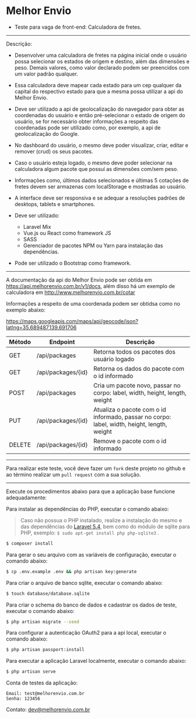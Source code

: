 # Melhor Envio

* Teste para vaga de front-end: Calculadora de fretes.

---

Descrição:

 - Desenvolver uma calculadora de fretes na página inicial onde o usuário possa selecionar os estados de origem e destino, além das dimensões e peso. Demais valores, como valor declarado podem ser preencidos com um valor padrão qualquer.
 - Essa calculadora deve mapear cada estado para um cep qualquer da capital do respectivo estado para que a mesma possa utilizar a api do Melhor Envio.
 - Deve ser utilizado a api de geolocalização do navegador para obter as coordenadas do usuário e então pré-selecionar o estado de origem do usuário, se for necessário obter informações a respeito das coordenadas pode ser utilizado como, por exemplo, a api de geolocalização do Google.
 - No dashboard do usuário, o mesmo deve poder visualizar, criar, editar e remover (crud) os seus pacotes.
 - Caso o usuário esteja logado, o mesmo deve poder selecionar na calculadora algum pacote que possuí as dimensões com/sem peso.
 - Informações como, últimos dados selecionados e últimas 5 cotações de fretes devem ser armazenas com localStorage e mostradas ao usuário.
 - A interface deve ser responsiva e se adequar a resoluções padrões de desktops, tablets e smartphones.

 - Deve ser utilizado:
 
   - Laravel Mix
   - Vue.js ou React como framework JS
   - SASS
   - Gerenciador de pacotes NPM ou Yarn para instalação das dependências.
 
 - Pode ser utilizado o Bootstrap como framework.

---

A documentação da api do Melhor Envio pode ser obtida em https://api.melhorenvio.com.br/v1/docs, além disso há um exemplo de calculadora em http://www.melhorenvio.com.br/cotar

Informações a respeito de uma coordenada podem ser obtidsa como no exemplo abaixo:

https://maps.googleapis.com/maps/api/geocode/json?latlng=35.689487,139.691706


| Método | Endpoint           | Descrição |
|--------|--------------------|-----------|
| GET    | /api/packages      | Retorna todos os pacotes dos usuário logado |
| GET    | /api/packages/{id} | Retorna os dados do pacote com o id informado |
| POST   | /api/packages      | Cria um pacote novo, passar no corpo: label, width, height, length, weight |
| PUT    | /api/packages/{id} | Atualiza o pacote com o id informado, passar no corpo: label, width, height, length, weight |
| DELETE | /api/packages/{id} | Remove o pacote com o id informado |


---

Para realizar este teste, você deve fazer um `fork` deste projeto no github e ao término realizar um `pull request` com a sua solução.

---

Execute os procedimentos abaixo para que a aplicação base funcione adequadamente:

Para instalar as dependências do PHP, executar o comando abaixo:

> Caso não possua o PHP instalado, realize a instalação do mesmo e das dependências do [Laravel 5.4](https://laravel.com/docs/5.4), bem como do módulo de sqlite para PHP, exemplo: `$ sudo apt-get install php php-sqlite3` .

```bash
$ composer install
```

Para gerar o seu arquivo com as variáveis de configuração, executar o comando abaixo:

```bash
$ cp .env.example .env && php artisan key:generate
```

Para criar o arquivo de banco sqlite, executar o comando abaixo:

```bash
$ touch database/database.sqlite
```

Para criar o schema do banco de dados e cadastrar os dados de teste, executar o comando abaixo:

```bash
$ php artisan migrate --seed
```

Para configurar a autenticação OAuth2 para a api local, executar o comando abaixo:

```bash
$ php artisan passport:install
```

Para executar a aplicação Laravel localmente, executar o comando abaixo:

```bash
$ php artisan serve
```

Conta de testes da aplicação:
```
Email: test@melhorenvio.com.br
Senha: 123456
```

Contato: dev@melhorenvio.com.br
